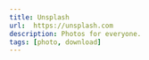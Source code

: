 ```yaml
---
title: Unsplash
url:  https://unsplash.com
description: Photos for everyone.
tags: [photo, download]
---
```

